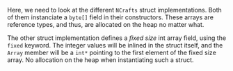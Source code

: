 ﻿Here, we need to look at the different `NCrafts` struct implementations. Both of them instanciate a `byte[]` field in their constructors. These arrays are reference types, and thus, are allocated on the heap no matter what.

The other struct implementation defines a *fixed size* int array field, using the `fixed` keyword. The integer values will be inlined in the struct itself, and the `Array` member will be a `int*` pointing to the first element of the fixed size array. No allocation on the heap when instantiating such a struct.